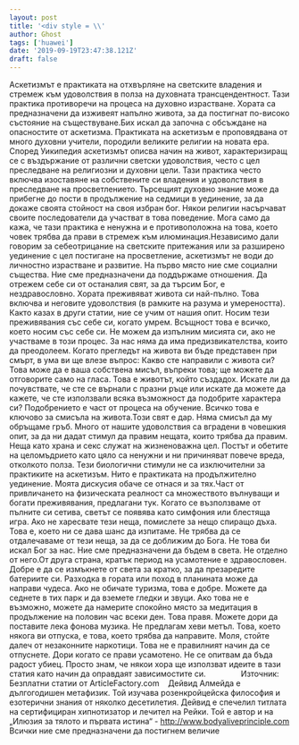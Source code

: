 ```yaml
---
layout: post
title: '<div style = \\'
author: Ghost
tags: ['huawei']
date: '2019-09-19T23:47:38.121Z'
draft: false
---
```


Аскетизмът е практиката на отхвърляне на светските владения и стремеж към удоволствия в полза на духовната трансцендентност. Тази практика противоречи на процеса на духовно израстване. Хората са предназначени да изживеят напълно живота, за да постигнат по-високо състояние на съществуване.Бих искал да започна с обсъждане на опасностите от аскетизма. Практиката на аскетизъм е проповядвана от много духовни учители, породили великите религии на новата ера. Според Уикипедия аскетизмът описва начин на живот, характеризиращ се с въздържание от различни светски удоволствия, често с цел преследване на религиозни и духовни цели. Тази практика често включва изоставяне на собствените си владения и удоволствия в преследване на просветлението. Търсещият духовно знание може да прибегне до пости в продължение на седмици в уединение, за да докаже своята стойност на своя избран бог. Някои религии насърчават своите последователи да участват в това поведение. Мога само да кажа, че тази практика е ненужна и е противоположна на това, което човек трябва да прави в стремеж към илюминация.Независимо дали говорим за себеотрицание на светските притежания или за разширено уединение с цел постигане на просветление, аскетизмът не води до личностно израстване и развитие. На първо място ние сме социални същества. Ние сме предназначени да поддържаме отношения. Да отрежем себе си от останалия свят, за да търсим Бог, е нездравословно. Хората преживяват живота си най-пълно. Това включва и неговите удоволствия (в рамките на разума и умереността). Както казах в други статии, ние се учим от нашия опит. Носим тези преживявания със себе си, когато умрем. Всъщност това е всичко, което носим със себе си. Не можем да изпълним мисията си, ако не участваме в този процес. За нас няма да има предизвикателства, които да преодолеем. Когато прегледът на живота ви бъде представен при смърт, в ума ви ще влезе въпрос: Какво сте направили с живота си? Това може да е ваша собствена мисъл, въпреки това; ще можете да отговорите само на гласа. Това е животът, който създадох. Искате ли да почувствате, че сте се върнали с празни ръце или искате да можете да кажете, че сте използвали всяка възможност да подобрите характера си? Подобрението е част от процеса на обучение. Всичко това е ключово за смисъла на живота.Този свят е дар. Няма смисъл да му обръщаме гръб. Много от нашите удоволствия са вградени в човешкия опит, за да ни дадат стимул да правим нещата, които трябва да правим. Неща като храна и секс служат на жизненоважна цел. Постът и обетите на целомъдрието като цяло са ненужни и ни причиняват повече вреда, отколкото полза. Тези биологични стимули не са изключителни за практиките на аскетизъм. Нито е практиката на продължително уединение. Моята дискусия обаче се отнася и за тях.Част от привличането на физическата реалност са множеството вълнуващи и богати преживявания, предлагани тук. Когато се възползваме от пълните си сетива, светът се появява като симфония или блестяща игра. Ако не харесвате тези неща, помислете за нещо спиращо дъха. Това е, което ни се дава шанс да изпитаме. Не трябва да се отдалечаваме от тези неща, за да се доближим до Бога. Не това би искал Бог за нас. Ние сме предназначени да бъдем в света. Не отделно от него.От друга страна, кратък период на усамотение е здравословен. Добре е да се измъкнете от света за кратко, за да презаредите батериите си. Разходка в гората или поход в планината може да направи чудеса. Ако не обичате туризма, това е добре. Можете да седнете в тих парк и да вземете гледки и звуци. Ако това не е възможно, можете да намерите спокойно място за медитация в продължение на половин час всеки ден. Това правя. Можете дори да поставите лека фонова музика. Не предлагам хеви метъл. Това, което някога ви отпуска, е това, което трябва да направите. Моля, стойте далеч от незаконните наркотици. Това не е правилният начин да се отпуснете. Дори когато се прави усамотено. Не се опитвам да бъда радост убиец. Просто знам, че някои хора ще използват идеите в тази статия като начин да оправдаят зависимостите си.                Източник: Безплатни статии от ArticleFactory.com    Дейвид Алмейда е дългогодишен метафизик. Той изучава розенкройцейска философия и езотерични знания от няколко десетилетия. Дейвид е спечелил титлата на сертифициран хипнотизатор и лечител на Рейки. Той е автор и на „Илюзия за тялото и първата истина“ - http://www.bodyaliveprinciple.com Всички ние сме предназначени да постигнем величие

